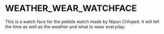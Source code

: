 # WEATHER_WEAR_WATCHFACE
This is a watch face for the pebble watch made by Nipun Chhajed. It will tell the time as well as the weather and what to wear everyday. 
